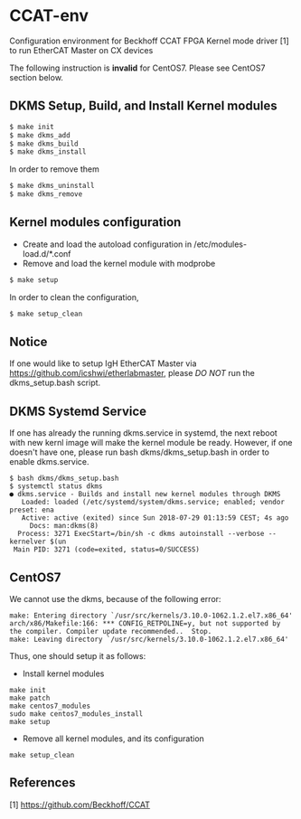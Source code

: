 CCAT-env 
====

Configuration environment for Beckhoff CCAT FPGA Kernel mode driver [1] to run EtherCAT Master on CX devices 

The following instruction is **invalid** for CentOS7. Please see CentOS7 section below.

## DKMS Setup, Build, and Install Kernel modules


```sh
$ make init
$ make dkms_add
$ make dkms_build
$ make dkms_install
```

In order to remove them

```sh
$ make dkms_uninstall
$ make dkms_remove
```

## Kernel modules configuration

* Create and load the autoload configuration in /etc/modules-load.d/*.conf
* Remove and load the kernel module with modprobe

```sh
$ make setup
```

In order to clean the configuration,

```sh
$ make setup_clean
```

## Notice

If one would like to setup IgH EtherCAT Master via https://github.com/icshwi/etherlabmaster, please *DO NOT* run the dkms_setup.bash script.

## DKMS Systemd Service
If one has already the running dkms.service in systemd, the next reboot with new kernl image will make the kernel module be ready. However, if one doesn't have one, please run bash dkms/dkms_setup.bash in order to enable dkms.service.

```
$ bash dkms/dkms_setup.bash
$ systemctl status dkms
● dkms.service - Builds and install new kernel modules through DKMS
   Loaded: loaded (/etc/systemd/system/dkms.service; enabled; vendor preset: ena
   Active: active (exited) since Sun 2018-07-29 01:13:59 CEST; 4s ago
     Docs: man:dkms(8)
  Process: 3271 ExecStart=/bin/sh -c dkms autoinstall --verbose --kernelver $(un
 Main PID: 3271 (code=exited, status=0/SUCCESS)

```


## CentOS7

We cannot use the dkms, because of the following error:
```
make: Entering directory `/usr/src/kernels/3.10.0-1062.1.2.el7.x86_64'
arch/x86/Makefile:166: *** CONFIG_RETPOLINE=y, but not supported by the compiler. Compiler update recommended..  Stop.
make: Leaving directory `/usr/src/kernels/3.10.0-1062.1.2.el7.x86_64'
```

Thus, one should setup it as follows:

* Install kernel modules
```
make init
make patch
make centos7_modules
sudo make centos7_modules_install
make setup
```

* Remove all kernel modules, and its configuration
```
make setup_clean
```


## References
[1] https://github.com/Beckhoff/CCAT

